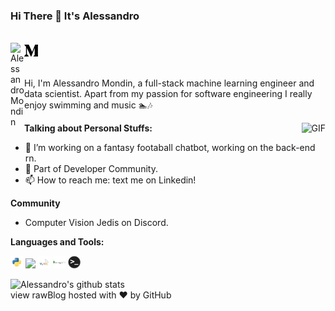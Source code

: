 
### Hi There 👋 It's Alessandro

<br/>

<a href="https://www.linkedin.com/in/alessandro-mondin-mleng/">
<img align="left" alt="Alessandro Mondin" width="22px" src="https://upload.wikimedia.org/wikipedia/commons/8/81/LinkedIn_icon.svg" />
</a>
<a href="https://medium.com/@alessandromondin">
  <svg align="left" alt="Alessandro Mondin" width="22px" height="22px" xmlns="http://www.w3.org/2000/svg" fill-rule="evenodd" clip-rule="evenodd">
    <path d="M2.846 6.887c.03-.295-.083-.586-.303-.784l-2.24-2.7v-.403h6.958l5.378 11.795 4.728-11.795h6.633v.403l-1.916 1.837c-.165.126-.247.333-.213.538v13.498c-.034.204.048.411.213.537l1.871 1.837v.403h-9.412v-.403l1.939-1.882c.19-.19.19-.246.19-.537v-10.91l-5.389 13.688h-.728l-6.275-13.688v9.174c-.052.385.076.774.347 1.052l2.521 3.058v.404h-7.148v-.404l2.521-3.058c.27-.279.39-.67.325-1.052v-10.608z"/>
  </svg>
</a>

<br />

<br />

Hi, I'm Alessandro Mondin, a full-stack machine learning engineer and data scientist. 
Apart from my passion for software engineering I really enjoy swimming and music 🏊🎶


<img align="right" alt="GIF" src="https://media.giphy.com/media/v1.Y2lkPTc5MGI3NjExMnlreGE1aWpuano2N2JmaGV2OTdnMHA1dWNlYXZydmpmNGhyMml2dyZlcD12MV9pbnRlcm5hbF9naWZfYnlfaWQmY3Q9Zw/l3V0mnnGcVblF8bAI/giphy.gif" />


**Talking about Personal Stuffs:**

- 🌱 I’m working on a fantasy footaball chatbot, working on the back-end rn.
- 👯 Part of Developer Community.
- 📫 How to reach me: text me on Linkedin!



**Community**
- Computer Vision Jedis on Discord.

**Languages and Tools:**


<code><img height="20" src="https://raw.githubusercontent.com/github/explore/80688e429a7d4ef2fca1e82350fe8e3517d3494d/topics/python/python.png"></code>
<code><img height="20" src="https://logowik.com/content/uploads/images/aws-amazon-web-services.jpg"></code>
<code><img height="20" src="https://raw.githubusercontent.com/github/explore/80688e429a7d4ef2fca1e82350fe8e3517d3494d/topics/mysql/mysql.png"></code>
<code><img height="20" src="https://github.com/github/explore/blob/80688e429a7d4ef2fca1e82350fe8e3517d3494d/topics/mongodb/mongodb.png"></code>
<code><img height="20" src="https://raw.githubusercontent.com/github/explore/80688e429a7d4ef2fca1e82350fe8e3517d3494d/topics/terminal/terminal.png"></code>

![Alessandro's github stats](https://github-readme-stats.vercel.app/api?username=AlessandroMondin&show_icons=true&hide_border=true&include_all_commits=true)
<br>
view rawBlog hosted with ❤ by GitHub
